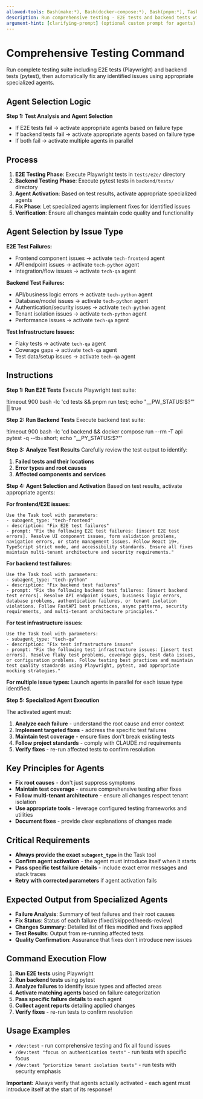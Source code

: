 ```yaml
---
allowed-tools: Bash(make:*), Bash(docker-compose:*), Bash(pnpm:*), Task
description: Run comprehensive testing - E2E tests and backend tests with automatic issue fixing
argument-hint: [clarifying-prompt] (optional custom prompt for agents)
---
```


# Comprehensive Testing Command

Run complete testing suite including E2E tests (Playwright) and backend tests (pytest), then automatically fix any identified issues using appropriate specialized agents.

## Agent Selection Logic

**Step 1: Test Analysis and Agent Selection**

- If E2E tests fail → activate appropriate agents based on failure type
- If backend tests fail → activate appropriate agents based on failure type
- If both fail → activate multiple agents in parallel

## Process

1. **E2E Testing Phase**: Execute Playwright tests in `tests/e2e/` directory
2. **Backend Testing Phase**: Execute pytest tests in `backend/tests/` directory
3. **Agent Activation**: Based on test results, activate appropriate specialized agents
4. **Fix Phase**: Let specialized agents implement fixes for identified issues
5. **Verification**: Ensure all changes maintain code quality and functionality

## Agent Selection by Issue Type

**E2E Test Failures:**
- Frontend component issues → activate `tech-frontend` agent
- API endpoint issues → activate `tech-python` agent
- Integration/flow issues → activate `tech-qa` agent

**Backend Test Failures:**
- API/business logic errors → activate `tech-python` agent
- Database/model issues → activate `tech-python` agent
- Authentication/security issues → activate `tech-python` agent
- Tenant isolation issues → activate `tech-python` agent
- Performance issues → activate `tech-qa` agent

**Test Infrastructure Issues:**
- Flaky tests → activate `tech-qa` agent
- Coverage gaps → activate `tech-qa` agent
- Test data/setup issues → activate `tech-qa` agent

## Instructions

**Step 1: Run E2E Tests**
Execute Playwright test suite:

!timeout 900 bash -lc 'cd tests && pnpm run test; echo "__PW_STATUS:$?"' || true

**Step 2: Run Backend Tests**
Execute backend test suite:

!timeout 900 bash -lc 'cd backend && docker compose run --rm -T api pytest -q --tb=short; echo "__PY_STATUS:$?"'

**Step 3: Analyze Test Results**
Carefully review the test output to identify:

1. **Failed tests and their locations**
2. **Error types and root causes**
3. **Affected components and services**

**Step 4: Agent Selection and Activation**
Based on test results, activate appropriate agents:

**For frontend/E2E issues:**

```
Use the Task tool with parameters:
- subagent_type: "tech-frontend"
- description: "Fix E2E test failures"
- prompt: "Fix the following E2E test failures: [insert E2E test errors]. Resolve UI component issues, form validation problems, navigation errors, or state management issues. Follow React 19+, TypeScript strict mode, and accessibility standards. Ensure all fixes maintain multi-tenant architecture and security requirements."
```

**For backend test failures:**

```
Use the Task tool with parameters:
- subagent_type: "tech-python"
- description: "Fix backend test failures"
- prompt: "Fix the following backend test failures: [insert backend test errors]. Resolve API endpoint issues, business logic errors, database problems, authentication failures, or tenant isolation violations. Follow FastAPI best practices, async patterns, security requirements, and multi-tenant architecture principles."
```

**For test infrastructure issues:**

```
Use the Task tool with parameters:
- subagent_type: "tech-qa"
- description: "Fix test infrastructure issues"
- prompt: "Fix the following test infrastructure issues: [insert test errors]. Resolve flaky test problems, coverage gaps, test data issues, or configuration problems. Follow testing best practices and maintain test quality standards using Playwright, pytest, and appropriate mocking strategies."
```

**For multiple issue types:**
Launch agents in parallel for each issue type identified.

**Step 5: Specialized Agent Execution**

The activated agent must:

1. **Analyze each failure** - understand the root cause and error context
2. **Implement targeted fixes** - address the specific test failures
3. **Maintain test coverage** - ensure fixes don't break existing tests
4. **Follow project standards** - comply with CLAUDE.md requirements
5. **Verify fixes** - re-run affected tests to confirm resolution

## Key Principles for Agents

- **Fix root causes** - don't just suppress symptoms
- **Maintain test coverage** - ensure comprehensive testing after fixes
- **Follow multi-tenant architecture** - ensure all changes respect tenant isolation
- **Use appropriate tools** - leverage configured testing frameworks and utilities
- **Document fixes** - provide clear explanations of changes made

## Critical Requirements

- **Always provide the exact `subagent_type`** in the Task tool
- **Confirm agent activation** - the agent must introduce itself when it starts
- **Pass specific test failure details** - include exact error messages and stack traces
- **Retry with corrected parameters** if agent activation fails

## Expected Output from Specialized Agents

- **Failure Analysis**: Summary of test failures and their root causes
- **Fix Status**: Status of each failure (fixed/skipped/needs-review)
- **Changes Summary**: Detailed list of files modified and fixes applied
- **Test Results**: Output from re-running affected tests
- **Quality Confirmation**: Assurance that fixes don't introduce new issues

## Command Execution Flow

1. **Run E2E tests** using Playwright
2. **Run backend tests** using pytest
3. **Analyze failures** to identify issue types and affected areas
4. **Activate matching agents** based on failure categorization
5. **Pass specific failure details** to each agent
6. **Collect agent reports** detailing applied changes
7. **Verify fixes** - re-run tests to confirm resolution

## Usage Examples

- `/dev:test` - run comprehensive testing and fix all found issues
- `/dev:test "focus on authentication tests"` - run tests with specific focus
- `/dev:test "prioritize tenant isolation tests"` - run tests with security emphasis

**Important:** Always verify that agents actually activated - each agent must introduce itself at the start of its response!
